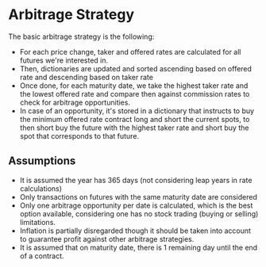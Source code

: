 # Arbitrage Strategy

The basic arbitrage strategy is the following:

<ul>
<li>For each price change, taker and offered rates are calculated for all futures we're interested in.</li>
<li>Then, dictionaries are updated and sorted ascending based on offered rate and descending based on taker rate</li>
<li>Once done, for each maturity date, we take the highest taker rate and the lowest offered rate and compare then against commission rates to check for arbitrage opportunities.</li>
<li>In case of an opportunity, it's stored in a dictionary that instructs to buy the minimum offered rate contract long and short the current spots, to then short buy the future with the highest taker rate and short buy the spot that corresponds to that future.</li>
</ul>

## Assumptions

<ul>
<li>It is assumed the year has 365 days (not considering leap years in rate calculations)</li>
<li>Only transactions on futures with the same maturity date are considered</li>
<li>Only one arbitrage opportunity per date is calculated, which is the best option available, considering one has no stock trading (buying or selling) limitations.</li>
<li>Inflation is partially disregarded though it should be taken into account to guarantee profit against other arbitrage strategies.</li>
<li>It is assumed that on maturity date, there is 1 remaining day until the end of a contract.</li>
</ul>
